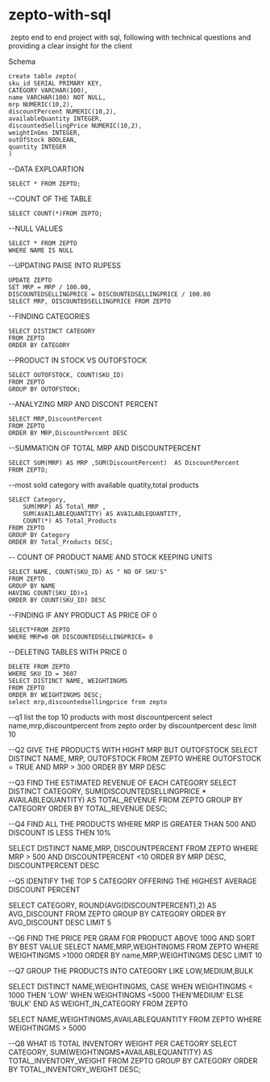 # zepto-with-sql
![]()
zepto end to end project with sql, following with technical questions and providing a clear insight for the client

Schema
```
create table zepto(
sku_id SERIAL PRIMARY KEY,
CATEGORY VARCHAR(100),
name VARCHAR(100) NOT NULL,
mrp	NUMERIC(10,2),
discountPercent NUMERIC(10,2),	
availableQuantity INTEGER,	
discountedSellingPrice NUMERIC(10,2),
weightInGms	INTEGER,
outOfStock BOOLEAN,
quantity INTEGER
)
```
--DATA EXPLOARTION
```
SELECT * FROM ZEPTO;
```
--COUNT OF THE TABLE
```
SELECT COUNT(*)FROM ZEPTO;
```
--NULL VALUES
```
SELECT * FROM ZEPTO
WHERE NAME IS NULL
```
--UPDATING PAISE INTO RUPESS
```
UPDATE ZEPTO
SET MRP = MRP / 100.00,
DISCOUNTEDSELLINGPRICE = DISCOUNTEDSELLINGPRICE / 100.00 
SELECT MRP, DISCOUNTEDSELLINGPRICE FROM ZEPTO
```
--FINDING CATEGORIES
```
SELECT DISTINCT CATEGORY
FROM ZEPTO
ORDER BY CATEGORY
```
--PRODUCT IN STOCK VS OUTOFSTOCK
```
SELECT OUTOFSTOCK, COUNT(SKU_ID)
FROM ZEPTO
GROUP BY OUTOFSTOCK; 
```
--ANALYZING MRP AND DISCONT PERCENT 
```
SELECT MRP,DiscountPercent
FROM ZEPTO
ORDER BY MRP,DiscountPercent DESC
```
--SUMMATION OF TOTAL MRP AND DISCOUNTPERCENT
```
SELECT SUM(MRP) AS MRP ,SUM(DiscountPercent)  AS DiscountPercent
FROM ZEPTO;
```
--most sold category with available quatity,total products
```
SELECT Category,
    SUM(MRP) AS Total_MRP ,
    SUM(AVAILABLEQUANTITY) AS AVAILABLEQUANTITY,
    COUNT(*) AS Total_Products
FROM ZEPTO
GROUP BY Category 
ORDER BY Total_Products DESC;
```
-- COUNT OF PRODUCT NAME AND STOCK KEEPING UNITS
```
SELECT NAME, COUNT(SKU_ID) AS " NO OF SKU'S"
FROM ZEPTO
GROUP BY NAME
HAVING COUNT(SKU_ID)>1
ORDER BY COUNT(SKU_ID) DESC
```
--FINDING IF ANY PRODUCT AS PRICE OF 0
```
SELECT*FROM ZEPTO
WHERE MRP=0 OR DISCOUNTEDSELLINGPRICE= 0
```
--DELETING TABLES WITH PRICE 0
```
DELETE FROM ZEPTO
WHERE SKU_ID = 3607
SELECT DISTINCT NAME, WEIGHTINGMS
FROM ZEPTO
ORDER BY WEIGHTINGMS DESC;
select mrp,discountedsellingprice from zepto
```

--q1 list the top 10 products with most discountpercent 
select name,mrp,discountpercent
from zepto
order by discountpercent desc
limit 10

--Q2 GIVE THE PRODUCTS WITH HIGHT MRP BUT OUTOFSTOCK
SELECT DISTINCT NAME, MRP, OUTOFSTOCK
FROM ZEPTO
WHERE OUTOFSTOCK = TRUE AND MRP > 300
ORDER BY MRP DESC

--Q3 FIND THE ESTIMATED REVENUE OF EACH CATEGORY
SELECT DISTINCT CATEGORY,
SUM(DISCOUNTEDSELLINGPRICE * AVAILABLEQUANTITY) AS TOTAL_REVENUE
FROM ZEPTO
GROUP BY CATEGORY
ORDER BY TOTAL_REVENUE DESC;

--Q4 FIND ALL THE PRODUCTS WHERE MRP IS GREATER THAN 500 AND DISCOUNT IS LESS THEN 10%

SELECT DISTINCT NAME,MRP, DISCOUNTPERCENT
FROM ZEPTO
WHERE MRP > 500 AND DISCOUNTPERCENT <10
ORDER BY MRP DESC, DISCOUNTPERCENT DESC

--Q5 IDENTIFY THE TOP 5 CATEGORY OFFERING THE HIGHEST AVERAGE DISCOUNT PERCENT

SELECT CATEGORY, ROUND(AVG(DISCOUNTPERCENT),2) AS AVG_DISCOUNT
FROM ZEPTO
GROUP BY CATEGORY
ORDER BY AVG_DISCOUNT DESC
LIMIT 5

--Q6 FIND THE PRICE PER GRAM FOR PRODUCT ABOVE 100G AND SORT BY BEST VALUE
SELECT NAME,MRP,WEIGHTINGMS
FROM ZEPTO
WHERE WEIGHTINGMS >1000
ORDER BY name,MRP,WEIGHTINGMS DESC
LIMIT 10

--Q7 GROUP THE PRODUCTS INTO  CATEGORY LIKE LOW,MEDIUM,BULK

SELECT DISTINCT NAME,WEIGHTINGMS,
CASE WHEN WEIGHTINGMS < 1000 THEN 'LOW'
WHEN WEIGHTINGMS <5000 THEN'MEDIUM'
ELSE 'BULK'
END AS WEIGHT_IN_CATEGORY
FROM ZEPTO

SELECT NAME,WEIGHTINGMS,AVAILABLEQUANTITY
FROM ZEPTO
WHERE WEIGHTINGMS > 5000

--Q8 WHAT IS TOTAL INVENTORY WEIGHT PER CAETGORY
SELECT CATEGORY,
SUM(WEIGHTINGMS*AVAILABLEQUANTITY) AS TOTAL_INVENTORY_WEIGHT
FROM ZEPTO
GROUP BY CATEGORY
ORDER BY TOTAL_INVENTORY_WEIGHT DESC;


































